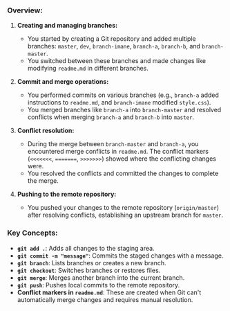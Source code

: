 ### Overview:

1. **Creating and managing branches:**
   - You started by creating a Git repository and added multiple branches: `master`, `dev`, `branch-imane`, `branch-a`, `branch-b`, and `branch-master`.
   - You switched between these branches and made changes like modifying `readme.md` in different branches.

2. **Commit and merge operations:**
   - You performed commits on various branches (e.g., `branch-a` added instructions to `readme.md`, and `branch-imane` modified `style.css`).
   - You merged branches like `branch-a` into `branch-master` and resolved conflicts when merging `branch-a` and `branch-b` into `master`.

3. **Conflict resolution:**
   - During the merge between `branch-master` and `branch-a`, you encountered merge conflicts in `readme.md`. The conflict markers (`<<<<<<<`, `=======`, `>>>>>>>`) showed where the conflicting changes were.
   - You resolved the conflicts and committed the changes to complete the merge.

4. **Pushing to the remote repository:**
   - You pushed your changes to the remote repository (`origin/master`) after resolving conflicts, establishing an upstream branch for `master`.

### Key Concepts:

- **`git add .`**: Adds all changes to the staging area.
- **`git commit -m "message"`**: Commits the staged changes with a message.
- **`git branch`**: Lists branches or creates a new branch.
- **`git checkout`**: Switches branches or restores files.
- **`git merge`**: Merges another branch into the current branch.
- **`git push`**: Pushes local commits to the remote repository.
- **Conflict markers in `readme.md`**: These are created when Git can't automatically merge changes and requires manual resolution.
